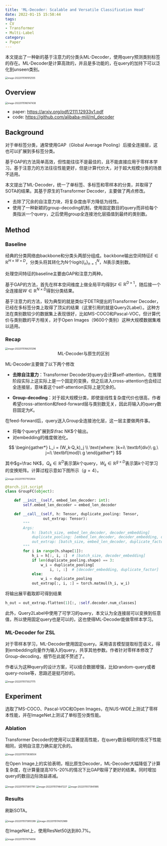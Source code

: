 ```yaml
---
title: 'ML-Decoder: Scalable and Versatile Classification Head'
date: 2022-01-15 15:58:44
tags:
- CV
- Transformer
- Multi-Label
category:
- Paper
---
```


本文提出了一种新的基于注意力的分类头ML-Decoder，使用query预测类别标签的存在。ML-Decoder是计算高效的，并且是多功能的，在query的加持下可以泛化到unseen类别。

<img src="ML-Decoder-Scalable-and-Versatile-Classification-Head/image-20220115161912555.png" alt="image-20220115161912555" style="zoom:50%;" />

<!--more-->

## Overview

<img src="ML-Decoder-Scalable-and-Versatile-Classification-Head/image-20220115160147438.png" alt="image-20220115160147438" style="zoom:50%;" />

- paper: <https://arxiv.org/pdf/2111.12933v1.pdf>
- code: <https://github.com/alibaba-miil/ml_decoder>

## Background

对于单标签分类，通常使用GAP（Global Average Pooling）后接全连接层，这也可以扩展到多标签分类。

基于GAP的方法简单高效，但性能往往不是最佳的，且不能直接应用于零样本学习。基于注意力的方法往往性能更好，但是计算代价大，对于超大规模分类的场景不适用。

本文提出了ML-Decoder，统一了单标签、多标签和零样本的分类，并取得了SOTA的结果。其基于原生的Transformer Decoder，主要做了两点修改。

- 去除了冗余的自注意力块，将复杂度由平方降低为线性。
- 使用了一种新颖的group-decoding机制，使用固定数目的query而非给每个类指派一个query，之后使用group全连接池化层插值到最终的类别数。

## Method

### Baseline

经典的分类网络由backbone和分类头两部分组成。backbone输出空间特征$E\in\mathbb{R}^{H\times W\times D}$，分类头将其转化为N个logit$\{l_n\}_{n=1}^N$，$N$表示类别数。

处理空间特征的baseline主要由GAP和注意力两种。

基于GAP的方法，首先在样本空间维度上做全局平均得到$z\in\mathbb{R}^{D\times1}$，随后接一个全连接层$W\in\mathbb{R}^{N\times D}$得到分类结果。

基于注意力的方法，较为典型的就是类似于DETR提出的Transformer Decoder，已经在多标签分类上取得了顶尖的结果（这里引用的就是Query2Label）。这种方法在类别数较少的数据集上表现很好，比如MS-COCO和Pascal-VOC，但计算代价与类别数的平方相关，对于Open Images（9600个类别）这种大规模数据集难以适用。

### Recap

<img src="ML-Decoder-Scalable-and-Versatile-Classification-Head/image-20220115164251296.png" alt="image-20220115164251296" style="zoom:50%;" />

<center>ML-Decoder与原生的区别</center>

ML-Decoder主要做了以下两个修改

- **去除自注意力**：Transformer Decoder对query会计算self-attention，在推理阶段实际上这实际上是一个固定的变换，但之后进入cross-attention也会经过全连接层，意味着这个self-attention实际上是冗余的。

- **Group-decoding**：对于超大规模分类，即使是线性复杂度代价也很高，作者希望cross-attention和feed-forward层与类别数无关，因此将输入的query数目固定为$K$。

在feed-forward后，query送入Group全连接池化层，这一层主要做两件事。

- 将每个query扩展到$\frac NK$个输出。
- 对embedding的维度做池化。

$$
\begin{gather*}
L_i = (W_k·Q_k)_j \\
\text{where: }k=i\ \textbf{div}\ g,\ j=i\ \textbf{mod}\
g
\end{gather*}
$$

其中$g=\frac NK$，$Q_k\in\mathbb{R}^{D}$表示第$k$个query，$W_k\in\mathbb{R}^{g\times D}$表示第$k$个可学习的变换矩阵。计算过程示意如下图所示（$g=4$）。

<img src="ML-Decoder-Scalable-and-Versatile-Classification-Head/image-20220115171512804.png" alt="image-20220115171512804" style="zoom:50%;" />

```python
@torch.jit.script
class GroupFC(object):

    def __init__(self, embed_len_decoder: int):
        self.embed_len_decoder = embed_len_decoder

    def __call__(self, h: Tensor, duplicate_pooling: Tensor,
                 out_extrap: Tensor):
        """
        Args:
            h: [batch_size, embed_len_decoder, decoder_embedding]
            duplicate_pooling: [embed_len_decoder, decoder_embedding, duplicate_factor]
            out_extrap: [batch_size, embed_len_decoder, duplicate_factor]
        """
        for i in range(h.shape[1]):
            h_i = h[:, i, :]  # [batch_size, decoder_embedding]
            if len(duplicate_pooling.shape) == 3:
                w_i = duplicate_pooling[
                    i, :, :]  # [decoder_embedding, duplicate_factor]
            else:
                w_i = duplicate_pooling
            out_extrap[:, i, :] = torch.matmul(h_i, w_i)
```

将输出展平截取即可得到结果

```python
h_out = out_extrap.flatten(1)[:, :self.decoder.num_classes]
```

此外，Query2Label中使用了可学习的query，本文认为全连接层可以变换到任意值，所以使用固定query也是可以的，这也使得ML-Decoder能做零样本学习。

### ML-Decoder for ZSL

对于零样本学习，ML-Decoder使用固定query。采用语言模型提取标签语义，得到embedding向量作为输入的query，共享其他参数。作者针对零样本修改了Group-decoding，细节在此就不赘述了。

作者认为这种query的设计方案，可以结合数据增强，比如random-query或者query-noise等，思路还是挺巧妙的。

<img src="ML-Decoder-Scalable-and-Versatile-Classification-Head/image-20220115173027175.png" alt="image-20220115173027175" style="zoom:50%;" />

## Experiment

选取了MS-COCO、Pascal-VOC和Open Images，在NUS-WIDE上测试了零样本性能，并在ImageNet上测试了单标签分类性能。

### Ablation

Transformer Decoder的使用可以显著提高性能，在query数目相同的情况下性能相同，说明自注意力确实是冗余的。

<img src="ML-Decoder-Scalable-and-Versatile-Classification-Head/image-20220115173836504.png" alt="image-20220115173836504" style="zoom:50%;" />

在Open Image上的实验表明，相比原生Decoder，ML-Decoder大幅降低了计算复杂度，在计算量提高10%-20%的情况下比GAP取得了更好的结果。同时增加query的数目边际效益递减。

<img src="ML-Decoder-Scalable-and-Versatile-Classification-Head/image-20220115173917781.png" alt="image-20220115173917781" style="zoom:50%;" />

<img src="ML-Decoder-Scalable-and-Versatile-Classification-Head/image-20220115174647227.png" alt="image-20220115174647227" style="zoom:50%;" />

<img src="ML-Decoder-Scalable-and-Versatile-Classification-Head/image-20220115173941995.png" alt="image-20220115173941995" style="zoom:50%;" />

### Results

刷新SOTA。

<img src="ML-Decoder-Scalable-and-Versatile-Classification-Head/image-20220115173951299.png" alt="image-20220115173951299" style="zoom:50%;" />

<img src="ML-Decoder-Scalable-and-Versatile-Classification-Head/image-20220115174012989.png" alt="image-20220115174012989" style="zoom:50%;" />

在ImageNet上，使用ResNet50达到80.7%。

<img src="ML-Decoder-Scalable-and-Versatile-Classification-Head/image-20220115174714856.png" alt="image-20220115174714856" style="zoom:50%;" />
